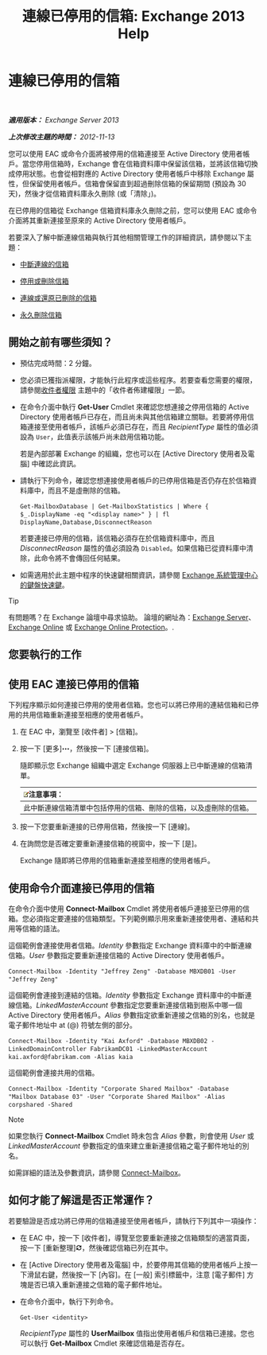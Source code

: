 ﻿---
title: '連線已停用的信箱: Exchange 2013 Help'
TOCTitle: 連線已停用的信箱
ms:assetid: a8abd399-75fd-4ee2-b2e4-634b55e4f79f
ms:mtpsurl: https://technet.microsoft.com/zh-tw/library/JJ863439(v=EXCHG.150)
ms:contentKeyID: 50554072
ms.date: 01/04/2018
mtps_version: v=EXCHG.150
ms.translationtype: HT
---

# 連線已停用的信箱

 

_**適用版本：** Exchange Server 2013_

_**上次修改主題的時間：** 2012-11-13_

您可以使用 EAC 或命令介面將被停用的信箱連接至 Active Directory 使用者帳戶。當您停用信箱時，Exchange 會在信箱資料庫中保留該信箱，並將該信箱切換成停用狀態。也會從相對應的 Active Directory 使用者帳戶中移除 Exchange 屬性，但保留使用者帳戶。信箱會保留直到超過刪除信箱的保留期間 (預設為 30 天)，然後才從信箱資料庫永久刪除 (或「清除」)。

在已停用的信箱從 Exchange 信箱資料庫永久刪除之前，您可以使用 EAC 或命令介面將其重新連接至原來的 Active Directory 使用者帳戶。

若要深入了解中斷連線信箱與執行其他相關管理工作的詳細資訊，請參閱以下主題：

  - [中斷連線的信箱](disconnected-mailboxes-exchange-2013-help.md)

  - [停用或刪除信箱](disable-or-delete-a-mailbox-exchange-2013-help.md)

  - [連線或還原已刪除的信箱](connect-or-restore-a-deleted-mailbox-exchange-2013-help.md)

  - [永久刪除信箱](permanently-delete-a-mailbox-exchange-2013-help.md)

## 開始之前有哪些須知？

  - 預估完成時間：2 分鐘。

  - 您必須已獲指派權限，才能執行此程序或這些程序。若要查看您需要的權限，請參閱[收件者權限](recipients-permissions-exchange-2013-help.md) 主題中的「收件者佈建權限」一節。

  - 在命令介面中執行 **Get-User** Cmdlet 來確認您想連接之停用信箱的 Active Directory 使用者帳戶已存在，而且尚未與其他信箱建立關聯。若要將停用信箱連接至使用者帳戶，該帳戶必須已存在，而且 *RecipientType* 屬性的值必須設為 `User`，此值表示該帳戶尚未啟用信箱功能。
    
    若是內部部署 Exchange 的組織，您也可以在 \[Active Directory 使用者及電腦\] 中確認此資訊。

  - 請執行下列命令，確認您想連接使用者帳戶的已停用信箱是否仍存在於信箱資料庫中，而且不是虛刪除的信箱。
    
        Get-MailboxDatabase | Get-MailboxStatistics | Where { $_.DisplayName -eq "<display name>" } | fl DisplayName,Database,DisconnectReason
    
    若要連接已停用的信箱，該信箱必須存在於信箱資料庫中，而且 *DisconnectReason* 屬性的值必須設為 `Disabled`。如果信箱已從資料庫中清除，此命令將不會傳回任何結果。

  - 如需適用於此主題中程序的快速鍵相關資訊，請參閱 [Exchange 系統管理中心的鍵盤快速鍵](keyboard-shortcuts-in-the-exchange-admin-center-exchange-online-protection-help.md)。


> [!TIP]  
> 有問題嗎？在 Exchange 論壇中尋求協助。 論壇的網址為：<a href="https://go.microsoft.com/fwlink/p/?linkid=60612">Exchange Server</a>、 <a href="https://go.microsoft.com/fwlink/p/?linkid=267542">Exchange Online</a> 或 <a href="https://go.microsoft.com/fwlink/p/?linkid=285351">Exchange Online Protection</a>。.




## 您要執行的工作

## 使用 EAC 連接已停用的信箱

下列程序顯示如何連接已停用的使用者信箱。您也可以將已停用的連結信箱和已停用的共用信箱重新連接至相應的使用者帳戶。

1.  在 EAC 中，瀏覽至 \[收件者\] \> \[信箱\]。

2.  按一下 \[更多\]![更多選項圖示](images/JJ150550.5381819e-3b21-4873-8714-e9b956290b28(EXCHG.150).gif "更多選項圖示")，然後按一下 \[連接信箱\]。
    
    隨即顯示您 Exchange 組織中選定 Exchange 伺服器上已中斷連線的信箱清單。
    
    <table>
    <thead>
    <tr class="header">
    <th><img src="images/Bb124558.note(EXCHG.150).gif" title="注意事項" alt="注意事項" />注意事項：</th>
    </tr>
    </thead>
    <tbody>
    <tr class="odd">
    <td>此中斷連線信箱清單中包括停用的信箱、刪除的信箱，以及虛刪除的信箱。</td>
    </tr>
    </tbody>
    </table>


3.  按一下您要重新連接的已停用信箱，然後按一下 \[連線\]。

4.  在詢問您是否確定要重新連接信箱的視窗中，按一下 \[是\]。
    
    Exchange 隨即將已停用的信箱重新連接至相應的使用者帳戶。

## 使用命令介面連接已停用的信箱

在命令介面中使用 **Connect-Mailbox** Cmdlet 將使用者帳戶連接至已停用的信箱。您必須指定要連接的信箱類型。下列範例顯示用來重新連接使用者、連結和共用等信箱的語法。

這個範例會連接使用者信箱。*Identity* 參數指定 Exchange 資料庫中的中斷連線信箱。*User* 參數指定要重新連接信箱的 Active Directory 使用者帳戶。

    Connect-Mailbox -Identity "Jeffrey Zeng" -Database MBXDB01 -User "Jeffrey Zeng"

這個範例會連接到連結的信箱。*Identity* 參數指定 Exchange 資料庫中的中斷連線信箱。*LinkedMasterAccount* 參數指定您要重新連接信箱到樹系中哪一個 Active Directory 使用者帳戶。*Alias* 參數指定欲重新連接之信箱的別名，也就是電子郵件地址中 at (@) 符號左側的部分。

    Connect-Mailbox -Identity "Kai Axford" -Database MBXDB02 -LinkedDomainController FabrikamDC01 -LinkedMasterAccount kai.axford@fabrikam.com -Alias kaia

這個範例會連接共用的信箱。

    Connect-Mailbox -Identity "Corporate Shared Mailbox" -Database "Mailbox Database 03" -User "Corporate Shared Mailbox" -Alias corpshared -Shared


> [!NOTE]  
> 如果您執行 <strong>Connect-Mailbox</strong> Cmdlet 時未包含 <em>Alias</em> 參數，則會使用 <em>User</em> 或 <em>LinkedMasterAccount</em> 參數指定的值來建立重新連接信箱之電子郵件地址的別名。




如需詳細的語法及參數資訊，請參閱 [Connect-Mailbox](https://technet.microsoft.com/zh-tw/library/aa997878\(v=exchg.150\))。

## 如何才能了解這是否正常運作？

若要驗證是否成功將已停用的信箱連接至使用者帳戶，請執行下列其中一項操作：

  - 在 EAC 中，按一下 \[收件者\]，導覽至您要重新連接之信箱類型的適當頁面，按一下 \[重新整理\]![重新整理圖示](images/Dn624163.85f271ca-32a4-426c-842a-d2172567099d(EXCHG.150).gif "重新整理圖示")，然後確認信箱已列在其中。

  - 在 \[Active Directory 使用者及電腦\] 中，於要停用其信箱的使用者帳戶上按一下滑鼠右鍵，然後按一下 \[內容\]。在 \[一般\] 索引標籤中，注意 \[電子郵件\] 方塊是否已填入重新連接之信箱的電子郵件地址。

  - 在命令介面中，執行下列命令。
    
        Get-User <identity>
    
    *RecipientType* 屬性的 **UserMailbox** 值指出使用者帳戶和信箱已連接。您也可以執行 **Get-Mailbox** Cmdlet 來確認信箱是否存在。

